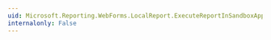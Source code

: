 ```yaml
---
uid: Microsoft.Reporting.WebForms.LocalReport.ExecuteReportInSandboxAppDomain
internalonly: False
---
```

